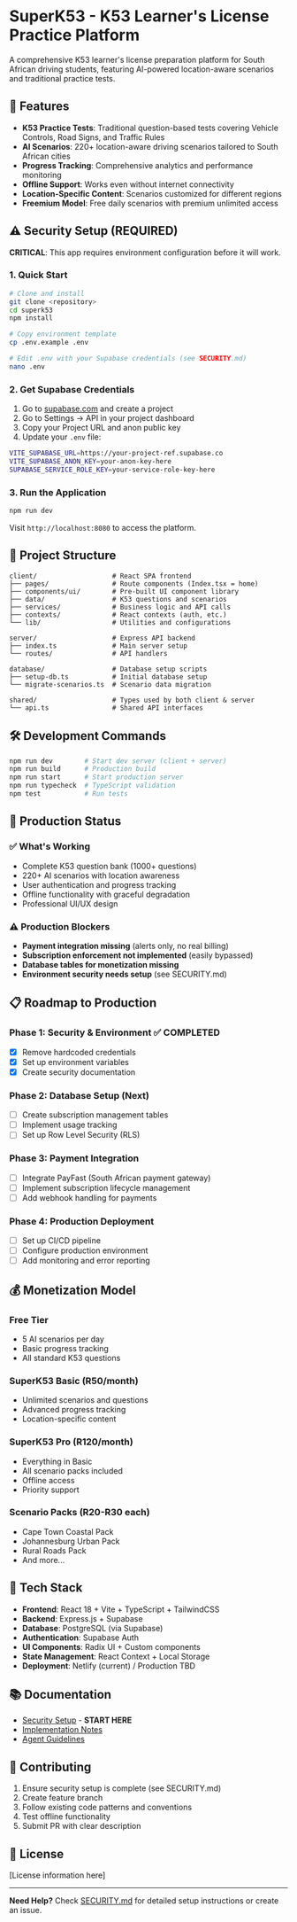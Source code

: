 # SuperK53 - K53 Learner's License Practice Platform

A comprehensive K53 learner's license preparation platform for South African driving students, featuring AI-powered location-aware scenarios and traditional practice tests.

## 🚀 Features

- **K53 Practice Tests**: Traditional question-based tests covering Vehicle Controls, Road Signs, and Traffic Rules
- **AI Scenarios**: 220+ location-aware driving scenarios tailored to South African cities
- **Progress Tracking**: Comprehensive analytics and performance monitoring
- **Offline Support**: Works even without internet connectivity
- **Location-Specific Content**: Scenarios customized for different regions
- **Freemium Model**: Free daily scenarios with premium unlimited access

## ⚠️ Security Setup (REQUIRED)

**CRITICAL**: This app requires environment configuration before it will work.

### 1. Quick Start

```bash
# Clone and install
git clone <repository>
cd superk53
npm install

# Copy environment template
cp .env.example .env

# Edit .env with your Supabase credentials (see SECURITY.md)
nano .env
```

### 2. Get Supabase Credentials

1. Go to [supabase.com](https://supabase.com) and create a project
2. Go to Settings → API in your project dashboard
3. Copy your Project URL and anon public key
4. Update your `.env` file:

```bash
VITE_SUPABASE_URL=https://your-project-ref.supabase.co
VITE_SUPABASE_ANON_KEY=your-anon-key-here
SUPABASE_SERVICE_ROLE_KEY=your-service-role-key-here
```

### 3. Run the Application

```bash
npm run dev
```

Visit `http://localhost:8080` to access the platform.

## 📁 Project Structure

```
client/                   # React SPA frontend
├── pages/                # Route components (Index.tsx = home)
├── components/ui/        # Pre-built UI component library
├── data/                 # K53 questions and scenarios
├── services/             # Business logic and API calls
├── contexts/             # React contexts (auth, etc.)
└── lib/                  # Utilities and configurations

server/                   # Express API backend
├── index.ts              # Main server setup
└── routes/               # API handlers

database/                 # Database setup scripts
├── setup-db.ts           # Initial database setup
└── migrate-scenarios.ts  # Scenario data migration

shared/                   # Types used by both client & server
└── api.ts                # Shared API interfaces
```

## 🛠 Development Commands

```bash
npm run dev        # Start dev server (client + server)
npm run build      # Production build
npm run start      # Start production server
npm run typecheck  # TypeScript validation
npm test           # Run tests
```

## 🚀 Production Status

### ✅ What's Working

- Complete K53 question bank (1000+ questions)
- 220+ AI scenarios with location awareness
- User authentication and progress tracking
- Offline functionality with graceful degradation
- Professional UI/UX design

### ⚠️ Production Blockers

- **Payment integration missing** (alerts only, no real billing)
- **Subscription enforcement not implemented** (easily bypassed)
- **Database tables for monetization missing**
- **Environment security needs setup** (see SECURITY.md)

## 📋 Roadmap to Production

### Phase 1: Security & Environment ✅ COMPLETED

- [x] Remove hardcoded credentials
- [x] Set up environment variables
- [x] Create security documentation

### Phase 2: Database Setup (Next)

- [ ] Create subscription management tables
- [ ] Implement usage tracking
- [ ] Set up Row Level Security (RLS)

### Phase 3: Payment Integration

- [ ] Integrate PayFast (South African payment gateway)
- [ ] Implement subscription lifecycle management
- [ ] Add webhook handling for payments

### Phase 4: Production Deployment

- [ ] Set up CI/CD pipeline
- [ ] Configure production environment
- [ ] Add monitoring and error reporting

## 💰 Monetization Model

### Free Tier

- 5 AI scenarios per day
- Basic progress tracking
- All standard K53 questions

### SuperK53 Basic (R50/month)

- Unlimited scenarios and questions
- Advanced progress tracking
- Location-specific content

### SuperK53 Pro (R120/month)

- Everything in Basic
- All scenario packs included
- Offline access
- Priority support

### Scenario Packs (R20-R30 each)

- Cape Town Coastal Pack
- Johannesburg Urban Pack
- Rural Roads Pack
- And more...

## 🔧 Tech Stack

- **Frontend**: React 18 + Vite + TypeScript + TailwindCSS
- **Backend**: Express.js + Supabase
- **Database**: PostgreSQL (via Supabase)
- **Authentication**: Supabase Auth
- **UI Components**: Radix UI + Custom components
- **State Management**: React Context + Local Storage
- **Deployment**: Netlify (current) / Production TBD

## 📚 Documentation

- [Security Setup](SECURITY.md) - **START HERE**
- [Implementation Notes](IMPLEMENTATION_NOTES.md)
- [Agent Guidelines](AGENTS.md)

## 🤝 Contributing

1. Ensure security setup is complete (see SECURITY.md)
2. Create feature branch
3. Follow existing code patterns and conventions
4. Test offline functionality
5. Submit PR with clear description

## 📄 License

[License information here]

---

**Need Help?** Check [SECURITY.md](SECURITY.md) for detailed setup instructions or create an issue.
